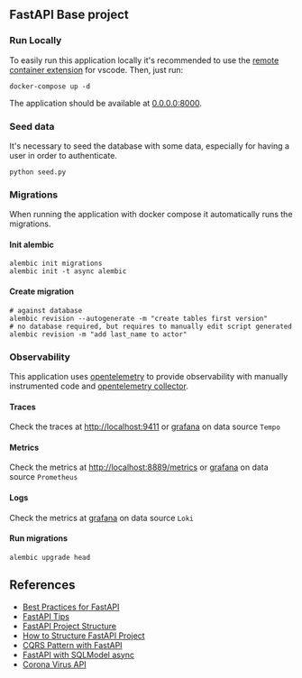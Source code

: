 ## FastAPI Base project

### Run Locally
To easily run this application locally it's recommended to use the [remote container extension](https://marketplace.visualstudio.com/items?itemName=ms-vscode-remote.remote-containers) for vscode. Then, just run:
```shell
docker-compose up -d
```
The application should be available at [0.0.0.0:8000](http://0.0.0.0:8000).

### Seed data
It's necessary to seed the database with some data, especially for having a user in order to authenticate.

```shell
python seed.py
```

### Migrations

When running the application with docker compose it automatically runs the migrations.

#### Init alembic
```shell
alembic init migrations
alembic init -t async alembic
```

#### Create migration
```shell
# against database
alembic revision --autogenerate -m "create tables first version"
# no database required, but requires to manually edit script generated
alembic revision -m "add last_name to actor"
```

### Observability
This application uses [opentelemetry](https://opentelemetry.io/) to provide observability with manually instrumented code and [opentelemetry collector](https://opentelemetry.io/docs/collector/about/).

#### Traces
Check the traces at [http://localhost:9411](http://localhost:9411) or [grafana](http://localhost:3000/) on data source `Tempo`


#### Metrics
Check the metrics at [http://localhost:8889/metrics](http://localhost:8889/metrics)
or [grafana](http://localhost:3000/) on data source `Prometheus`

#### Logs
Check the metrics at [grafana](http://localhost:3000/) on data source `Loki`

#### Run migrations
```shell
alembic upgrade head
```


## References

- [Best Practices for FastAPI](https://github.com/zhanymkanov/fastapi-best-practices#3-use-dependencies-for-data-validation-vs-db)
- [FastAPI Tips](https://github.com/Kludex/fastapi-tips)
- [FastAPI Project Structure](https://christophergs.com/tutorials/ultimate-fastapi-tutorial-pt-8-project-structure-api-versioning/)
- [How to Structure FastAPI Project](https://medium.com/@amirm.lavasani/how-to-structure-your-fastapi-projects-0219a6600a8f)
- [CQRS Pattern with FastAPI](https://github.com/marcosvs98/cqrs-architecture-with-python)
- [FastAPI with SQLModel async](https://github.com/jonra1993/fastapi-alembic-sqlmodel-async)
- [Corona Virus API](https://github.com/Spiderpig86/coronavirus-us-api)
